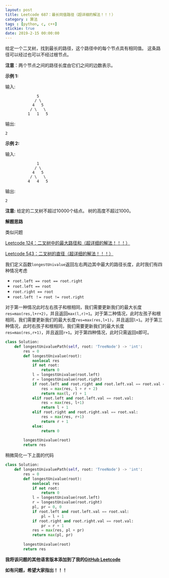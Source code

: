 ```yaml
---
layout: post
title: Leetcode 687：最长同值路径（超详细的解法！！！）
category : 算法
tags : [python, c, c++]
stickie: true
date: 2019-2-15 00:00:00
---
```


给定一个二叉树，找到最长的路径，这个路径中的每个节点具有相同值。 这条路径可以经过也可以不经过根节点。

**注意**：两个节点之间的路径长度由它们之间的边数表示。

**示例 1:**

输入:

```
              5
             / \
            4   5
           / \   \
          1   1   5
```

输出:

```
2
```

**示例 2:**

输入:

```
              1
             / \
            4   5
           / \   \
          4   4   5
```

输出:

```
2
```

**注意:** 给定的二叉树不超过10000个结点。 树的高度不超过1000。

**解题思路**

类似问题

[Leetcode 124：二叉树中的最大路径和（超详细的解法！！！）](https://blog.csdn.net/qq_17550379/article/details/85323011)

[Leetcode 543：二叉树的直径（超详细的解法！！！）](https://blog.csdn.net/qq_17550379/article/details/87374047)

我们定义函数`longestUnivalue`返回左右两边其中最大的路径长度，此时我们有四种情况考虑

- `root.left == root == root.right`
- `root.left == root`
- `root.right == root`
- `root.left ！= root != root.right `

对于第一种情况此时左右孩子和根相同，我们需要更新我们的最大长度`res=max(res,l+r+2)`，并且返回`max(l,r)+1`。对于第二种情况，此时左孩子和根相同，我们需要更新我们的最大长度`res=max(res,l+1)`，并且返回`l+1`。对于第三种情况，此时右孩子和根相同，我们需要更新我们的最大长度`res=max(res,r+1)`，并且返回`r+1`。对于第四种情况，此时只需返回`0`即可。

```python
class Solution:
    def longestUnivaluePath(self, root: 'TreeNode') -> 'int':
        res = 0
        def longestUnivalue(root):
            nonlocal res
            if not root:
                return 0
            l = longestUnivalue(root.left)
            r = longestUnivalue(root.right)
            if root.left and root.right and root.left.val == root.val == root.right.val:
                res = max(res, l + r + 2)
                return max(l, r) + 1
            elif root.left and root.left.val == root.val:
                res = max(res, l+1)
                return l + 1
            elif root.right and root.right.val == root.val:
                res = max(res, r+1)
                return r + 1
            else:
                return 0
            
        longestUnivalue(root)
        return res
```

稍微简化一下上面的代码

```python
class Solution:
    def longestUnivaluePath(self, root: 'TreeNode') -> 'int':
        res = 0
        def longestUnivalue(root):
            nonlocal res
            if not root:
                return 0
            l = longestUnivalue(root.left)
            r = longestUnivalue(root.right)
            pl, pr = 0, 0
            if root.left and root.left.val == root.val:
                pl = l + 1
            if root.right and root.right.val == root.val:
                pr = r + 1
            res = max(res, pl + pr)
            return max(pl, pr)
            
        longestUnivalue(root)
        return res
```

**我将该问题的其他语言版本添加到了我的[GitHub Leetcode](https://github.com/luliyucoordinate/Leetcode)**

**如有问题，希望大家指出！！！**